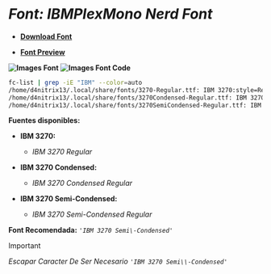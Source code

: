 <!-- Autor: Daniel Benjamin Perez Morales -->
<!-- GitHub: https://github.com/D4nitrix13 -->
<!-- GitLab: https://gitlab.com/D4nitrix13 -->
<!-- Correo electrónico: danielperezdev@proton.me -->

# ***Font: IBMPlexMono Nerd Font***

- **[Download Font](https://github.com/ryanoasis/nerd-fonts/releases/download/v3.2.1/IBMPlexMono.zip "https://github.com/ryanoasis/nerd-fonts/releases/download/v3.2.1/IBMPlexMono.zip")**

- **[Font Preview](https://www.programmingfonts.org/#plex-mono "https://www.programmingfonts.org/#plex-mono")**

**![Images Font](../../Fonts/IBMPlexMono%20Nerd%20Font.png "Fonts/IBMPlexMono Nerd Font.png")**
**![Images Font Code](../../Font%20Images%20Code/IBMPlexMono%20Nerd%20Font%20Code.png "Font Images Code/IBMPlexMono Nerd Font Code.png")**

```bash
fc-list | grep -iE "IBM" --color=auto
/home/d4nitrix13/.local/share/fonts/3270-Regular.ttf: IBM 3270:style=Regular
/home/d4nitrix13/.local/share/fonts/3270Condensed-Regular.ttf: IBM 3270 Condensed:style=Condensed
/home/d4nitrix13/.local/share/fonts/3270SemiCondensed-Regular.ttf: IBM 3270 Semi\-Condensed:style=Condensed
```

**Fuentes disponibles:**

- **IBM 3270:**
  - *IBM 3270 Regular*

- **IBM 3270 Condensed:**
  - *IBM 3270 Condensed Regular*

- **IBM 3270 Semi-Condensed:**
  - *IBM 3270 Semi-Condensed Regular*

**Font Recomendada:** *`'IBM 3270 Semi\-Condensed'`*

> [!IMPORTANT]
> *Escapar Caracter De Ser Necesario `'IBM 3270 Semi\\-Condensed'`*
